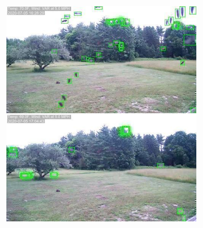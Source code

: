 ![20200705-162558-165603](in/20200705/20200705-162558-165603_0_.jpg)
![20200705-165608-172613](in/20200705/20200705-165608-172613_0_.jpg)
